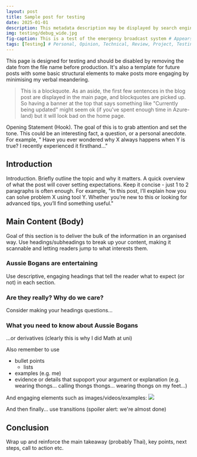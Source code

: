```yaml
---
layout: post
title: Sample post for testing
date: 2025-01-01
description: This metadata description may be displayed by search engines, so ensure it entices potential viewers. Buy buy buy!
img: testing/debug_wide.jpg
fig-caption: This is a test of the emergency broadcast system # Appears in the top right over the top fo the image (looks bad)
tags: [Testing] # Personal, Opinion, Technical, Review, Project, Testing
---
```


This page is designed for testing and should be disabled by removing the date from the file name before production. It's also a template for future posts with some basic structural elements to make posts more engaging by minimising my verbal meandering.

> This is a blockquote. As an aside, the first few sentences in the blog post are displayed in the main page, and blockquotes are picked up. So having a banner at the top that says something like "Currently being updated" might seem ok (if you've spent enough time in Azure-land) but it will look bad on the home page.

Opening Statement (Hook). The goal of this is to grab attention and set the tone. This could be an interesting fact, a question, or a personal anecdote. For example, " Have you ever wondered why X always happens when Y is true? I recently experienced it firsthand…"

## Introduction

Introduction. Briefly outline the topic and why it matters. A quick overview of what the post will cover setting expectations. Keep it concise - just 1 to 2 paragraphs is often enough. For example, "In this post, I’ll explain how you can solve problem X using tool Y. Whether you’re new to this or looking for advanced tips, you’ll find something useful."

## Main Content (Body)

Goal of this section is to deliver the bulk of the information in an organised way. Use headings/subheadings to break up your content, making it scannable and letting readers jump to what interests them.

### Aussie Bogans are entertaining

Use descriptive, engaging headings that tell the reader what to expect (or not) in each section.

### Are they really? Why do we care?

Consider making your headings questions...

### What you need to know about Aussie Bogans

...or derivatives (clearly this is why I did Math at uni)

Also remember to use
* bullet points
  * lists
* examples (e.g. me)
* evidence or details that supoport your argument or explanation (e.g. wearing thongs... calling thongs thongs... wearing thongs on my feet...)

And engaging elements such as images/videos/examples:
![]({{site.baseurl}}/assets/img/testing/anime_god_4_wide.jpg)

And then finally... use transitions (spoiler alert: we're almost done)

## Conclusion

Wrap up and reinforce the main takeaway (probably Thai), key points, next steps, call to action etc.
